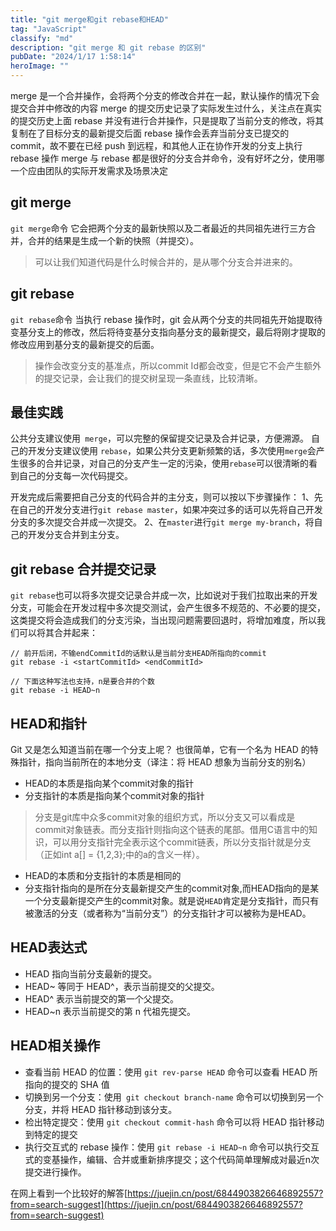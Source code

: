 ```yaml
---
title: "git merge和git rebase和HEAD"
tag: "JavaScript"
classify: "md"
description: "git merge 和 git rebase 的区别"
pubDate: "2024/1/17 1:58:14"
heroImage: ""
---
```


merge 是一个合并操作，会将两个分支的修改合并在一起，默认操作的情况下会提交合并中修改的内容
merge 的提交历史记录了实际发生过什么，关注点在真实的提交历史上面
rebase 并没有进行合并操作，只是提取了当前分支的修改，将其复制在了目标分支的最新提交后面
rebase 操作会丢弃当前分支已提交的 commit，故不要在已经 push 到远程，和其他人正在协作开发的分支上执行 rebase 操作
merge 与 rebase 都是很好的分支合并命令，没有好坏之分，使用哪一个应由团队的实际开发需求及场景决定


## git merge
 `git merge`命令 它会把两个分支的最新快照以及二者最近的共同祖先进行三方合并，合并的结果是生成一个新的快照（并提交）。
> 可以让我们知道代码是什么时候合并的，是从哪个分支合并进来的。

## git rebase
 `git rebase`命令 当执行 rebase 操作时，git 会从两个分支的共同祖先开始提取待变基分支上的修改，然后将待变基分支指向基分支的最新提交，最后将刚才提取的修改应用到基分支的最新提交的后面。
> 操作会改变分支的基准点，所以commit Id都会改变，但是它不会产生额外的提交记录，会让我们的提交树呈现一条直线，比较清晰。


## 最佳实践
公共分支建议使用` merge`，可以完整的保留提交记录及合并记录，方便溯源。
自己的开发分支建议使用 `rebase`，如果公共分支更新频繁的话，多次使用`merge`会产生很多的合并记录，对自己的分支产生一定的污染，使用`rebase`可以很清晰的看到自己的分支每一次代码提交。

开发完成后需要把自己分支的代码合并的主分支，则可以按以下步骤操作：
1、先在自己的开发分支进行`git rebase master`，如果冲突过多的话可以先将自己开发分支的多次提交合并成一次提交。
2、在`master`进行`git merge my-branch`，将自己的开发分支合并到主分支。

## git rebase 合并提交记录
`git rebase`也可以将多次提交记录合并成一次，比如说对于我们拉取出来的开发分支，可能会在开发过程中多次提交测试，会产生很多不规范的、不必要的提交，这类提交将会造成我们的分支污染，当出现问题需要回退时，将增加难度，所以我们可以将其合并起来：
```shell
// 前开后闭，不输endCommitId的话默认是当前分支HEAD所指向的commit
git rebase -i <startCommitId> <endCommitId>

// 下面这种写法也支持，n是要合并的个数
git rebase -i HEAD~n
```

## HEAD和指针
Git 又是怎么知道当前在哪一个分支上呢？ 也很简单，它有一个名为 HEAD 的特殊指针，指向当前所在的本地分支（译注：将 HEAD 想象为当前分支的别名）


* HEAD的本质是指向某个commit对象的指针
* 分支指针的本质是指向某个commit对象的指针
>分支是git库中众多commit对象的组织方式，所以分支又可以看成是commit对象链表。而分支指针则指向这个链表的尾部。借用C语言中的知识，可以用分支指针完全表示这个commit链表，所以分支指针就是分支（正如int a[] = {1,2,3};中的a的含义一样）。
* HEAD的本质和分支指针的本质是相同的
* 分支指针指向的是所在分支最新提交产生的commit对象,而HEAD指向的是某一个分支最新提交产生的commit对象。就是说`HEAD`肯定是分支指针，而只有被激活的分支（或者称为“当前分支”）的分支指针才可以被称为是HEAD。

## HEAD表达式
* HEAD 指向当前分支最新的提交。
* HEAD~ 等同于 HEAD^，表示当前提交的父提交。
* HEAD^ 表示当前提交的第一个父提交。
* HEAD~n 表示当前提交的第 n 代祖先提交。
## HEAD相关操作

* 查看当前 HEAD 的位置：使用 `git rev-parse HEAD` 命令可以查看 HEAD 所指向的提交的 SHA 值
* 切换到另一个分支：使用` git checkout branch-name` 命令可以切换到另一个分支，并将 HEAD 指针移动到该分支。
* 检出特定提交：使用 `git checkout commit-hash` 命令可以将 HEAD 指针移动到特定的提交
* 执行交互式的 rebase 操作：使用 `git rebase -i HEAD~n` 命令可以执行交互式的变基操作，编辑、合并或重新排序提交；这个代码简单理解成对最近n次提交进行操作。

在网上看到一个比较好的解答[https://juejin.cn/post/6844903826646892557?from=search-suggest](https://juejin.cn/post/6844903826646892557?from=search-suggest)
